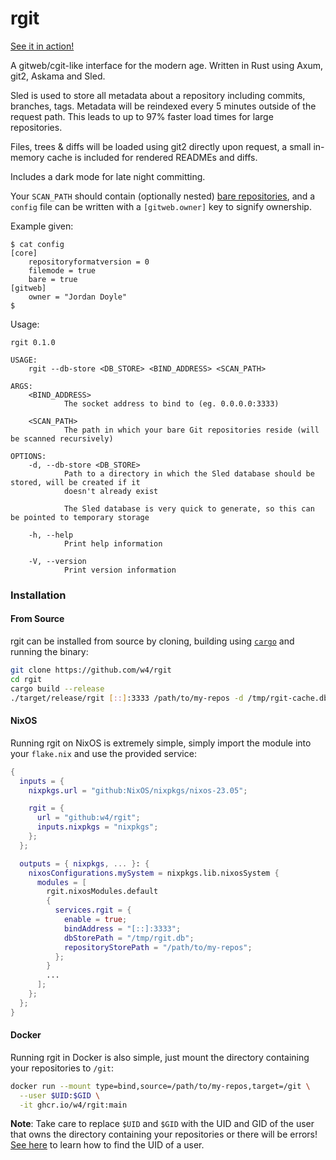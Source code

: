 # rgit

[See it in action!](https://git.inept.dev/)

A gitweb/cgit-like interface for the modern age. Written in Rust using Axum, git2, Askama and Sled.

Sled is used to store all metadata about a repository including commits, branches, tags. Metadata
will be reindexed every 5 minutes outside of the request path. This leads to up to 97% faster load
times for large repositories.

Files, trees & diffs will be loaded using git2 directly upon request, a small in-memory cache is
included for rendered READMEs and diffs.

Includes a dark mode for late night committing.

Your `SCAN_PATH` should contain (optionally nested) [bare repositories][], and a `config` file
can be written with a `[gitweb.owner]` key to signify ownership.

Example given:
```text
$ cat config
[core]
	repositoryformatversion = 0
	filemode = true
	bare = true
[gitweb]
	owner = "Jordan Doyle"
$
```

[bare repositories]: https://git-scm.com/book/en/v2/Git-on-the-Server-Getting-Git-on-a-Server

Usage:

```
rgit 0.1.0

USAGE:
    rgit --db-store <DB_STORE> <BIND_ADDRESS> <SCAN_PATH>

ARGS:
    <BIND_ADDRESS>
            The socket address to bind to (eg. 0.0.0.0:3333)

    <SCAN_PATH>
            The path in which your bare Git repositories reside (will be scanned recursively)

OPTIONS:
    -d, --db-store <DB_STORE>
            Path to a directory in which the Sled database should be stored, will be created if it
            doesn't already exist

            The Sled database is very quick to generate, so this can be pointed to temporary storage

    -h, --help
            Print help information

    -V, --version
            Print version information
```

### Installation

#### From Source

rgit can be installed from source by cloning, building using [`cargo`][] and running the binary:

```bash
git clone https://github.com/w4/rgit
cd rgit
cargo build --release
./target/release/rgit [::]:3333 /path/to/my-repos -d /tmp/rgit-cache.db
```

[`cargo`]: https://www.rust-lang.org/

#### NixOS

Running rgit on NixOS is extremely simple, simply import the module into your `flake.nix` and use the
provided service:

```nix
{
  inputs = {
    nixpkgs.url = "github:NixOS/nixpkgs/nixos-23.05";

    rgit = {
      url = "github:w4/rgit";
      inputs.nixpkgs = "nixpkgs";
    };
  };

  outputs = { nixpkgs, ... }: {
    nixosConfigurations.mySystem = nixpkgs.lib.nixosSystem {
      modules = [
        rgit.nixosModules.default
        {
          services.rgit = {
            enable = true;
            bindAddress = "[::]:3333";
            dbStorePath = "/tmp/rgit.db";
            repositoryStorePath = "/path/to/my-repos";
          };
        }
        ...
      ];
    };
  };
}
```

#### Docker

Running rgit in Docker is also simple, just mount the directory containing your repositories to `/git`:

```bash
docker run --mount type=bind,source=/path/to/my-repos,target=/git \
  --user $UID:$GID \
  -it ghcr.io/w4/rgit:main
```

**Note**: Take care to replace `$UID` and `$GID` with the UID and GID of the user that owns the directory containing your repositories or there will be errors! [See here](https://linuxhandbook.com/uid-linux/) to learn how to find the UID of a user.

